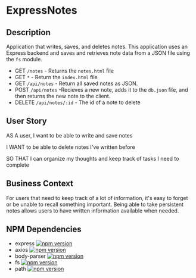 # ExpressNotes

## Description

Application that writes, saves, and deletes notes. This application uses an Express backend and saves and retrieves note data from a JSON file using the `fs` module.

  * GET `/notes` - Returns the `notes.html` file
  * GET `*` - Return the `index.html` file
  * GET `/api/notes` - Return all saved notes as JSON.
  * POST `/api/notes` -Recieves a new note, adds it to the `db.json` file, and then returns the new note to the client.
  * DELETE `/api/notes/:id` - The id of a note to delete

## User Story

AS A user, I want to be able to write and save notes

I WANT to be able to delete notes I've written before

SO THAT I can organize my thoughts and keep track of tasks I need to complete

## Business Context

For users that need to keep track of a lot of information, it's easy to forget or be unable to recall something important. Being able to take persistent notes allows users to have written information available when needed.

## NPM Dependencies

* express [![npm version](https://img.shields.io/npm/v/express.svg?style=flat)](https://npmjs.org/package/express "View this project on npm")
* axios [![npm version](https://img.shields.io/npm/v/axios.svg?style=flat)](https://npmjs.org/package/axios "View this project on npm")
* body-parser [![npm version](https://img.shields.io/npm/v/body-parser.svg?style=flat)](https://npmjs.org/package/body-parser "View this project on npm")
* fs [![npm version](https://img.shields.io/npm/v/fs.svg?style=flat)](https://npmjs.org/package/fs "View this project on npm")
* path [![npm version](https://img.shields.io/npm/v/path.svg?style=flat)](https://npmjs.org/package/path "View this project on npm")